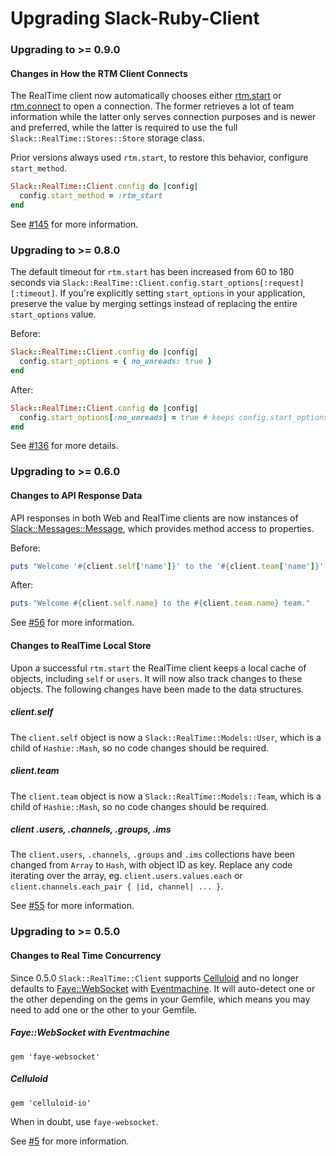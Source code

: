 Upgrading Slack-Ruby-Client
===========================

### Upgrading to >= 0.9.0

#### Changes in How the RTM Client Connects

The RealTime client now automatically chooses either [rtm.start](https://api.slack.com/methods/rtm.start) or [rtm.connect](https://api.slack.com/methods/rtm.connect) to open a connection. The former retrieves a lot of team information while the latter only serves connection purposes and is newer and preferred, while the latter is required to use the full `Slack::RealTime::Stores::Store` storage class.

Prior versions always used `rtm.start`, to restore this behavior, configure `start_method`.

```ruby
Slack::RealTime::Client.config do |config|
  config.start_method = :rtm_start
end
```

See [#145](https://github.com/slack-ruby/slack-ruby-client/pull/145) for more information.

### Upgrading to >= 0.8.0

The default timeout for `rtm.start` has been increased from 60 to 180 seconds via `Slack::RealTime::Client.config.start_options[:request][:timeout]`. If you're explicitly setting `start_options` in your application, preserve the value by merging settings instead of replacing the entire `start_options` value.

Before:

```ruby
Slack::RealTime::Client.config do |config|
  config.start_options = { no_unreads: true }
end
```

After:

```ruby
Slack::RealTime::Client.config do |config|
  config.start_options[:no_unreads] = true # keeps config.start_options[:request] intact
end
```

See [#136](https://github.com/slack-ruby/slack-ruby-client/pull/136) for more details.

### Upgrading to >= 0.6.0

#### Changes to API Response Data

API responses in both Web and RealTime clients are now instances of [Slack::Messages::Message](lib/slack/messages/message.rb), which provides method access to properties.

Before:

```ruby
puts "Welcome '#{client.self['name']}' to the '#{client.team['name']}' team."
```

After:

```ruby
puts "Welcome #{client.self.name} to the #{client.team.name} team."
```

See [#56](https://github.com/slack-ruby/slack-ruby-client/issues/56) for more information.

#### Changes to RealTime Local Store

Upon a successful `rtm.start` the RealTime client keeps a local cache of objects, including `self` or `users`. It will now also track changes to these objects. The following changes have been made to the data structures.

##### client.self

The `client.self` object is now a `Slack::RealTime::Models::User`, which is a child of `Hashie::Mash`, so no code changes should be required.

##### client.team

The `client.team` object is now a `Slack::RealTime::Models::Team`, which is a child of `Hashie::Mash`, so no code changes should be required.

##### client .users, .channels, .groups, .ims

The `client.users`, `.channels`, `.groups` and `.ims` collections have been changed from `Array` to `Hash`, with object ID as key. Replace any code iterating over the array, eg. `client.users.values.each` or `client.channels.each_pair { |id, channel| ... }`.

See [#55](https://github.com/slack-ruby/slack-ruby-client/issues/55) for more information.

### Upgrading to >= 0.5.0

#### Changes to Real Time Concurrency

Since 0.5.0 `Slack::RealTime::Client` supports [Celluloid](https://github.com/celluloid/celluloid) and no longer defaults to [Faye::WebSocket](https://github.com/faye/faye-websocket-ruby) with [Eventmachine](https://github.com/eventmachine/eventmachine). It will auto-detect one or the other depending on the gems in your Gemfile, which means you may need to add one or the other to your Gemfile.

##### Faye::WebSocket with Eventmachine

```
gem 'faye-websocket'
```

##### Celluloid

```
gem 'celluloid-io'
```

When in doubt, use `faye-websocket`.

See [#5](https://github.com/slack-ruby/slack-ruby-client/issues/5) for more information.


